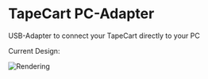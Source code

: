 # TapeCart PC-Adapter
USB-Adapter to connect your TapeCart directly to your PC

Current Design:

![Rendering](https://user-images.githubusercontent.com/29357640/46629195-4a517d00-cb40-11e8-93d3-aea2d4c35e4b.jpg)
